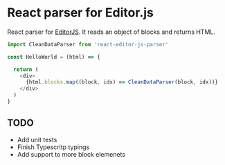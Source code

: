 # React parser for Editor.js

React parser for [EditorJS](https://editorjs.io/). 
It reads an object of blocks and returns HTML.

```js
import CleanDataParser from 'react-editor-js-parser'

const HelloWorld = (html) => {

  return (
    <div>
      {html.blocks.map((block, idx) => CleanDataParser(block, idx))}
    </div>
  )
}
```

## TODO

- Add unit tests
- Finish Typescritp typings
- Add support to more block elemenets
